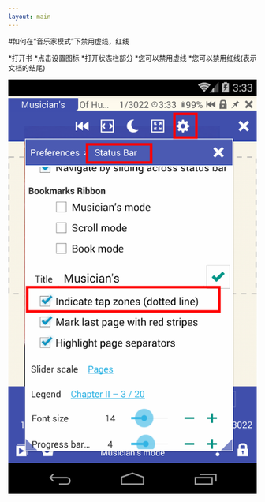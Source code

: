 ```yaml
---
layout: main
---
```


#如何在“音乐家模式”下禁用虚线，红线

*打开书
*点击设置图标
*打开状态栏部分
*您可以禁用虚线
*您可以禁用红线(表示文档的结尾)


![disable dashed lines](1.png)
